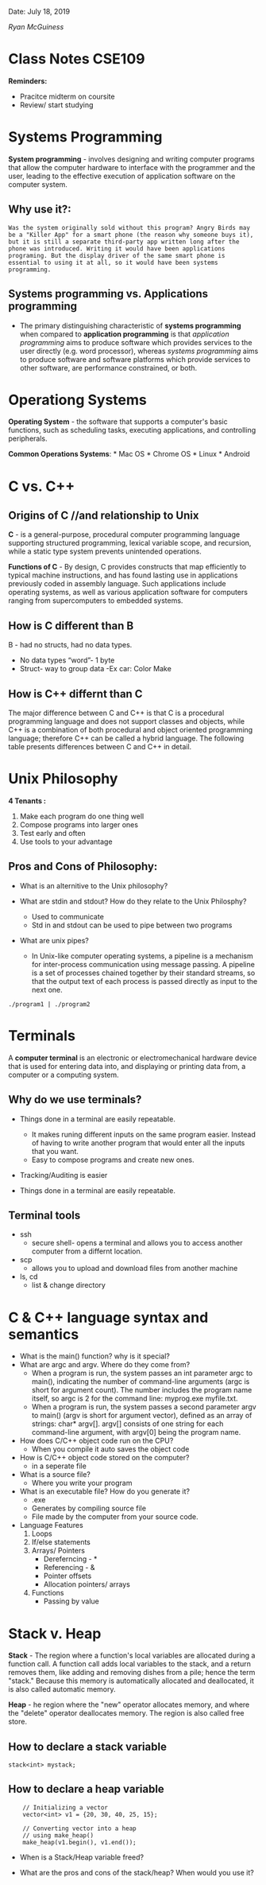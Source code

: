 Date: July 18, 2019

*Ryan McGuiness*
# Class Notes CSE109
**Reminders:**
* Pracitce midterm on coursite
* Review/ start studying

# Systems Programming
**System programming** - involves designing and writing computer programs that allow the computer hardware to interface with the programmer and the user, leading to the effective execution of application software on the computer system.

## Why use it?:
```
Was the system originally sold without this program? Angry Birds may be a "Killer App" for a smart phone (the reason why someone buys it), but it is still a separate third-party app written long after the phone was introduced. Writing it would have been applications programing. But the display driver of the same smart phone is essential to using it at all, so it would have been systems programming.
```

## Systems programming vs. Applications programming
 * The primary distinguishing characteristic of **systems programming** when compared to **application programming** is that *application programming* aims to produce software which provides services to the user directly (e.g. word processor), whereas *systems programming* aims to produce software and software platforms which provide services to other software, are performance constrained, or both.

# Operationg Systems
**Operating System** - the software that supports a computer's basic functions, such as scheduling tasks, executing applications, and controlling peripherals.

**Common Operations Systems**:
    * Mac OS
    * Chrome OS
    * Linux
    * Android

# C vs. C++
## Origins of C //and relationship to Unix
**C** - is a general-purpose, procedural computer programming language supporting structured programming, lexical variable scope, and recursion, while a static type system prevents unintended operations. 

**Functions of C** - By design, C provides constructs that map efficiently to typical machine instructions, and has found lasting use in applications previously coded in assembly language. Such applications include operating systems, as well as various application software for computers ranging from supercomputers to embedded systems.

## How is C different than B
B - had no structs, had no data types. 
- No data types “word”- 1 byte
- Struct- way to group data
        -Ex car:
            Color
            Make

## How is C++ differnt than C
The major difference between C and C++ is that C is a procedural programming language and does not support classes and objects, while C++ is a combination of both procedural and object oriented programming language; therefore C++ can be called a hybrid language. The following table presents differences between C and C++ in detail.
# Unix Philosophy

**4 Tenants :**
1. Make each program do one thing well
2. Compose programs into larger ones
3. Test early and often
4. Use tools to your advantage 
## Pros and Cons of Philosophy:
* What is an alternitive to the Unix philosophy?

* What are stdin and stdout? How do they relate to the Unix 
Philosphy?
    - Used to communicate 
    - Std in and stdout can be used to pipe between two programs
* What are unix pipes?
    - In Unix-like computer operating systems, a pipeline is a mechanism for inter-process communication using message passing. A pipeline is a set of processes chained together by their standard streams, so that the output text of each process is passed directly as input to the next one.
```
./program1 | ./program2
```
# Terminals
A **computer terminal** is an electronic or electromechanical hardware device that is used for entering data into, and displaying or printing data from, a computer or a computing system.

## Why do we use terminals?
* Things done in a terminal are easily repeatable.
     - It makes runing different inputs on the same program easier. Instead of having to write another program that would enter all the inputs that you want.
     - Easy to compose programs and create new ones.
    
* Tracking/Auditing is easier
* Things done in a terminal are easily repeatable.

## Terminal tools
* ssh
     - secure shell- opens a terminal and allows you to access another computer from a differnt location. 
* scp
     - allows you to upload and download files from another machine
* ls, cd
    - list & change directory

# C & C++ language syntax and semantics
- What is the main() function? why is it special?
- What are argc and argv.  Where do they come from?
    - When a program is run, the system passes an int parameter argc to main(), indicating the number of command-line arguments (argc is short for argument count). The number includes the program name itself, so argc is 2 for the command line:  myprog.exe myfile.txt.
    - When a program is run, the system passes a second parameter argv to main() (argv is short for argument vector), defined as an array of strings: char* argv[]. argv[] consists of one string for each command-line argument, with argv[0] being the program name.
- How does C/C++ object code run on the CPU?
    - When you compile it auto saves the object code
- How is C/C++ object code stored on the computer?
    - in a seperate file
- What is a source file?
    * Where you write your program
- What is an executable file? How do you generate it?
    * .exe
    * Generates by compiling source file
    * File made by the computer from your source code.
- Language Features
    1. Loops
    2. If/else statements
    3. Arrays/ Pointers
        * Dereferncing - *
        * Referencing - &
        * Pointer offsets
        * Allocation pointers/ arrays
    4. Functions
        * Passing by value

# Stack v. Heap
**Stack** - The region where a function's local variables are allocated during a function call. A function call adds local variables to the stack, and a return removes them, like adding and removing dishes from a pile; hence the term "stack." Because this memory is automatically allocated and deallocated, it is also called automatic memory.

**Heap** - he region where the "new" operator allocates memory, and where the "delete" operator deallocates memory. The region is also called free store.

## How to declare a stack variable
```
stack<int> mystack; 
```
## How to declare a heap variable
```
    // Initializing a vector 
    vector<int> v1 = {20, 30, 40, 25, 15}; 
      
    // Converting vector into a heap 
    // using make_heap() 
    make_heap(v1.begin(), v1.end());
```
- When is a Stack/Heap variable freed?

- What are the pros and cons of the stack/heap? When would you use it?

